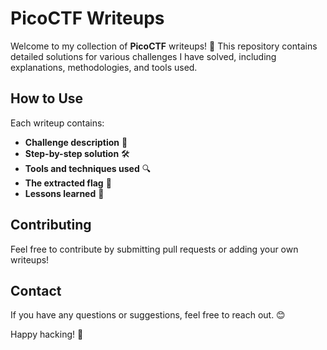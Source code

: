 # PicoCTF Writeups

Welcome to my collection of **PicoCTF** writeups! 🚀 This repository contains detailed solutions for various challenges I have solved, including explanations, methodologies, and tools used.

## How to Use

Each writeup contains:
- **Challenge description** 📜
- **Step-by-step solution** 🛠️
- **Tools and techniques used** 🔍
- **The extracted flag** 🚩
- **Lessons learned** 🧠

## Contributing
Feel free to contribute by submitting pull requests or adding your own writeups!

## Contact
If you have any questions or suggestions, feel free to reach out. 😊

Happy hacking! 🎯
